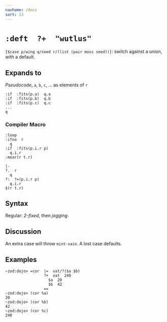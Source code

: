 ```yaml
---
navhome: /docs
sort: 13
---
```


# `:deft  ?+  "wutlus"`

`{$case p/wing q/seed r/(list (pair moss seed))}`: switch against 
a union, with a default.

## Expands to

*Pseudocode*, `a`, `b`, `c`, ... as elements of `r`

```
:if  :fits(p.a)  q.a
:if  :fits(p.b)  q.b
:if  :fits(p.c)  q.c
...
q
```

### Compiler Macro

```
:loop
:ifno  r
  q
:if  :fits(p.i.r p)
  q.i.r
:moar(r t.r)
```

```
|-
?.  r
  q
?:  ?=(p.i.r p)
  q.i.r
$(r t.r)
```

## Syntax

Regular: *2-fixed*, then *jogging*.

## Discussion

An extra case will throw `mint-vain`.  A lost case defaults.

## Examples

```
~zod:dojo> =cor  |=  vat/?($a $b)
                 ?+  vat  240
                   $a  20
                   $b  42
                 ==
~zod:dojo> (cor %a)
20
~zod:dojo> (cor %b)
42
~zod:dojo> (cor %c)
240
```
